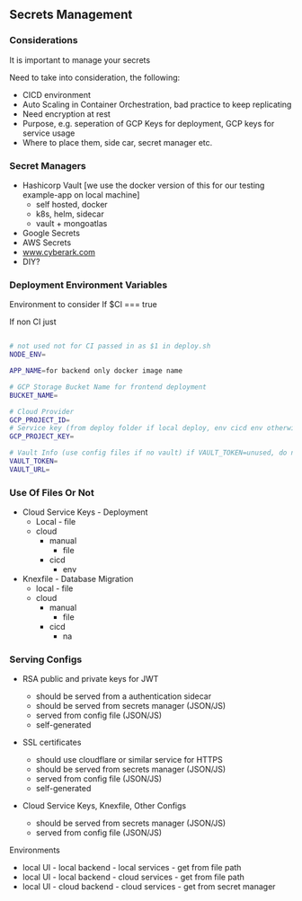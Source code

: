 ## Secrets Management

### Considerations

It is important to manage your secrets

Need to take into consideration, the following:

- CICD environment
- Auto Scaling in Container Orchestration, bad practice to keep replicating
- Need encryption at rest
- Purpose, e.g. seperation of GCP Keys for deployment, GCP keys for service usage
- Where to place them, side car, secret manager etc.

### Secret Managers

- Hashicorp Vault [we use the docker version of this for our testing example-app on local machine]
  - self hosted, docker
  - k8s, helm, sidecar
  - vault + mongoatlas
- Google Secrets
- AWS Secrets
- www.cyberark.com
- DIY?


### Deployment Environment Variables

Environment to consider If $CI === true

If non CI just

```bash

# not used not for CI passed in as $1 in deploy.sh
NODE_ENV=

APP_NAME=for backend only docker image name

# GCP Storage Bucket Name for frontend deployment
BUCKET_NAME=

# Cloud Provider
GCP_PROJECT_ID=
# Service key (from deploy folder if local deploy, env cicd env otherwise)
GCP_PROJECT_KEY=

# Vault Info (use config files if no vault) if VAULT_TOKEN=unused, do not call vault
VAULT_TOKEN=
VAULT_URL=
```

### Use Of Files Or Not

- Cloud Service Keys - Deployment
  - Local - file
  - cloud
    - manual
      - file
    - cicd
      - env
- Knexfile - Database Migration
  - local - file
  - cloud
    - manual
      - file
    - cicd
      - na

### Serving Configs

- RSA public and private keys for JWT
  - should be served from a authentication sidecar
  - should be served from secrets manager (JSON/JS)
  - served from config file (JSON/JS)
  - self-generated

- SSL certificates
  - should use cloudflare or similar service for HTTPS
  - should be served from secrets manager (JSON/JS)
  - served from config file (JSON/JS)
  - self-generated

- Cloud Service Keys, Knexfile, Other Configs
  - should be served from secrets manager (JSON/JS)
  - served from config file (JSON/JS)

Environments
- local UI - local backend - local services - get from file path
- local UI - local backend - cloud services - get from file path
- local UI - cloud backend - cloud services - get from secret manager

